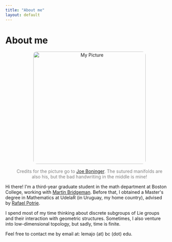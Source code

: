 ```yaml
---
title: "About me"
layout: default
---
```


# About me

<div style="float: right; margin-left: 20px; text-align: center;">
    <img src="images/Index.HEIC" alt="My Picture" style="width: 350px; border-radius: 10px;">
    <p style="font-size: 14px; color: gray;"> Credits for the picture go to <a href="https://sites.google.com/view/joeboninger">Joe Boninger</a>. The sutured manifolds are also his, but the bad handwriting in the middle is mine!</p>
</div>

Hi there! I'm a third-year graduate student in the math department at Boston College, working with [Martin Bridgeman](https://sites.google.com/bc.edu/martin-bridgeman/). Before that, I obtained a Master's degree in Mathematics at UdelaR (in Uruguay, my home country), advised by [Rafael Potrie](https://sites.google.com/view/rafaelpotrie/home).

I spend most of my time thinking about discrete subgroups of Lie groups and their interaction with geometric structures. Sometimes, I also venture into low-dimensional topology, but sadly, time is finite.

Feel free to contact me by email at: lemajo (at) bc (dot) edu.


